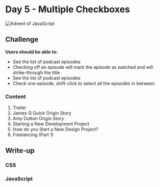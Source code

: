 # Day 5 - Multiple Checkboxes

![Advent of JavaScript]()

## Challenge

**Users should be able to:**

- See the list of podcast episodes
- Checking off an episode will mark the episode as watched and will strike-through the title
- See the list of podcast episodes
- Check one episode, shift-click to select all the episodes in between

### Content

1. Trailer
2. James Q Quick Origin Story
3. Amy Dutton Origin Story
4. Starting a New Development Project
5. How do you Start a New Design Project?
6. Freelancing (Part 1)

## Write-up

### CSS

### JavaScript
